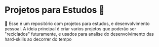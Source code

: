# Projetos para Estudos 📄
🔷 Esse é um repositório com projetos para estudos, e desenvolvimento pessoal.
    A ideia principal é criar varios projetos que poderão ser "reciclados" futuramente, e usados para analise do desenvolvimento das hard-skills ao decorrer do tempo


